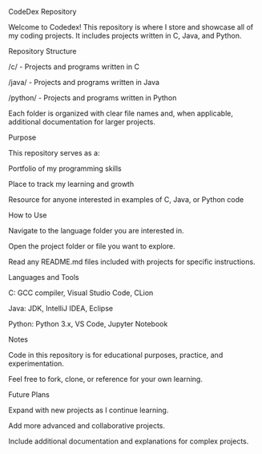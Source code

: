 CodeDex Repository

Welcome to Codedex! This repository is where I store and showcase all of my coding projects. It includes projects written in C, Java, and Python.

Repository Structure

/c/ - Projects and programs written in C

/java/ - Projects and programs written in Java

/python/ - Projects and programs written in Python

Each folder is organized with clear file names and, when applicable, additional documentation for larger projects.

Purpose

This repository serves as a:

Portfolio of my programming skills

Place to track my learning and growth

Resource for anyone interested in examples of C, Java, or Python code

How to Use

Navigate to the language folder you are interested in.

Open the project folder or file you want to explore.

Read any README.md files included with projects for specific instructions.

Languages and Tools

C: GCC compiler, Visual Studio Code, CLion

Java: JDK, IntelliJ IDEA, Eclipse

Python: Python 3.x, VS Code, Jupyter Notebook

Notes

Code in this repository is for educational purposes, practice, and experimentation.

Feel free to fork, clone, or reference for your own learning.

Future Plans

Expand with new projects as I continue learning.

Add more advanced and collaborative projects.

Include additional documentation and explanations for complex projects.

